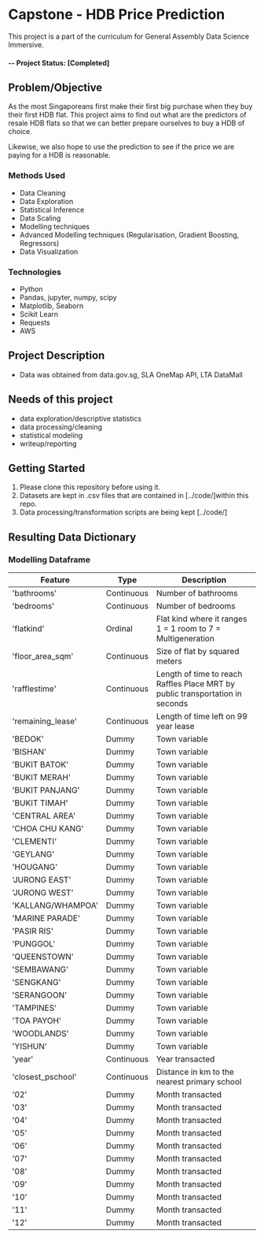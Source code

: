 # Capstone - HDB Price Prediction

This project is a part of the curriculum for General Assembly Data Science Immersive.

#### -- Project Status: [Completed]

## Problem/Objective
As the most Singaporeans first make their first big purchase when they buy their first HDB flat. This project aims to find out what are the predictors of resale HDB flats so that we can better prepare ourselves to buy a HDB of choice.

Likewise, we also hope to use the prediction to see if the price we are paying for a HDB is reasonable.

### Methods Used
* Data Cleaning
* Data Exploration
* Statistical Inference
* Data Scaling
* Modelling techniques
* Advanced Modelling techniques (Regularisation, Gradient Boosting, Regressors) 
* Data Visualization

### Technologies
* Python
* Pandas, jupyter, numpy, scipy
* Matplotlib, Seaborn
* Scikit Learn
* Requests
* AWS

## Project Description
- Data was obtained from data.gov.sg, SLA OneMap API, LTA DataMall

## Needs of this project

- data exploration/descriptive statistics
- data processing/cleaning
- statistical modeling
- writeup/reporting

## Getting Started

1. Please clone this repository before using it. 
2. Datasets are kept in .csv files that are contained in [../code/]within this repo.   
3. Data processing/transformation scripts are being kept [../code/]


## Resulting Data Dictionary

### Modelling Dataframe
|Feature|Type|Description|
|---|---|---|
|'bathrooms'| Continuous | Number of bathrooms |
| 'bedrooms'| Continuous | Number of bedrooms |
| 'flatkind'| Ordinal | Flat kind where it ranges 1 = 1 room to 7 = Multigeneration |
|'floor_area_sqm'| Continuous| Size of flat by squared meters |
|'rafflestime'| Continuous | Length of time to reach Raffles Place MRT by public transportation in seconds |
|'remaining_lease'| Continuous | Length of time left on 99 year lease |
| 'BEDOK'| Dummy | Town variable|
| 'BISHAN'| Dummy | Town variable|
| 'BUKIT BATOK'| Dummy | Town variable|
|'BUKIT MERAH'| Dummy | Town variable|
| 'BUKIT PANJANG'| Dummy | Town variable|
|'BUKIT TIMAH'| Dummy | Town variable|
|'CENTRAL AREA'| Dummy | Town variable|
|'CHOA CHU KANG'| Dummy | Town variable|
|'CLEMENTI'| Dummy | Town variable|
|'GEYLANG'| Dummy | Town variable|
|'HOUGANG'| Dummy | Town variable|
|'JURONG EAST'| Dummy | Town variable|
|'JURONG WEST'| Dummy | Town variable|
|'KALLANG/WHAMPOA'| Dummy | Town variable|
|'MARINE PARADE'| Dummy | Town variable|
|'PASIR RIS'| Dummy | Town variable|
|'PUNGGOL'| Dummy | Town variable|
|'QUEENSTOWN'| Dummy | Town variable|
|'SEMBAWANG'| Dummy | Town variable|
|'SENGKANG'| Dummy | Town variable|
|'SERANGOON'| Dummy | Town variable|
|'TAMPINES'| Dummy | Town variable|
|'TOA PAYOH'| Dummy | Town variable|
|'WOODLANDS'| Dummy | Town variable|
|'YISHUN'| Dummy | Town variable|
|'year'| Continuous | Year transacted|
|'closest_pschool'| Continuous| Distance in km to the nearest primary school |
|'02'| Dummy| Month transacted|
|'03'| Dummy| Month transacted|
|'04'| Dummy| Month transacted|
|'05'| Dummy| Month transacted|
|'06'| Dummy| Month transacted|
|'07'| Dummy| Month transacted|
|'08'| Dummy| Month transacted|
|'09'| Dummy| Month transacted|
|'10'| Dummy| Month transacted|
|'11'| Dummy| Month transacted|
|'12'| Dummy| Month transacted|


